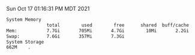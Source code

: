 Sun Oct 17 01:16:31 PM MDT 2021
```bash
System Memory
               total        used        free      shared  buff/cache   available
Mem:           7.7Gi       705Mi       4.7Gi        10Mi       2.2Gi       6.7Gi
Swap:          7.6Gi       357Mi       7.3Gi
System Storage
662M	.
```
```bash
